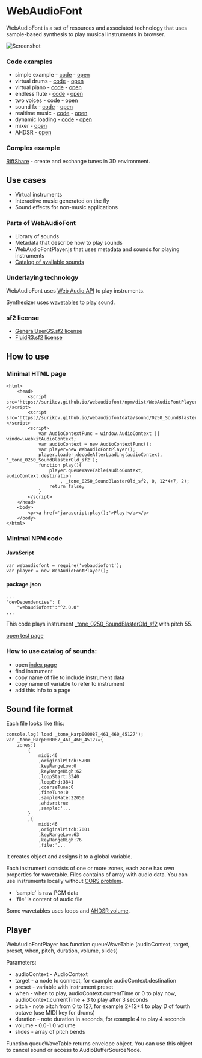 # WebAudioFont

WebAudioFont is a set of resources and associated technology that uses sample-based synthesis to play musical instruments in browser.

![Screenshot](https://surikov.github.io/riffshare/img/sp320opt.gif)

### Code examples

- simple example - [code](http://jsbin.com/lamidog/1/edit?html,output) - [open](https://surikov.github.io/webaudiofont/examples/simple.html)
- virtual drums - [code](http://jsbin.com/wajopuy/1/edit?html,output) - [open](https://surikov.github.io/webaudiofont/examples/drums.html)
- virtual piano - [code](http://jsbin.com/binelu/1/edit?html,output) - [open](https://surikov.github.io/webaudiofont/examples/piano.html)
- endless flute - [code](http://jsbin.com/midadem/1/edit?html,output) - [open](https://surikov.github.io/webaudiofont/examples/flute.html)
- two voices - [code](http://jsbin.com/vujewem/1/edit?html,output) - [open](https://surikov.github.io/webaudiofont/examples/voices.html)
- sound fx - [code](http://jsbin.com/tipine/1/edit?html,output) - [open](https://surikov.github.io/webaudiofont/examples/fx.html)
- realtime music - [code](https://jsbin.com/wuxilab/2/edit?html,output) - [open](https://surikov.github.io/webaudiofont/examples/realtime.html)
- dynamic loading - [code](http://jsbin.com/jorama/2/edit?html,output) - [open](https://surikov.github.io/webaudiofont/examples/dynamic.html)
- mixer - [open](https://surikov.github.io/webaudiofont/examples/mixer.html)
- AHDSR - [open](https://surikov.github.io/webaudiofont/examples/ahdsr.html)

### Complex example

[RiffShare](https://surikov.github.io/riffshare/tools.html) - create and exchange tunes in 3D environment.

## Use cases

- Virtual instruments
- Interactive music generated on the fly
- Sound effects for non-music applications

### Parts of WebAudioFont

- Library of sounds
- Metadata that describe how to play sounds
- WebAudioFontPlayer.js that uses metadata and sounds for playing instruments
- [Catalog of available sounds](https://surikov.github.io/webaudiofontdata/)

### Underlaying technology

WebAudioFont uses [Web Audio API](https://www.google.ru/search?q=web+audio+api) to play instruments.

Synthesizer uses [wavetables](https://www.google.ru/search?q=wavetable+synthesis) to play sound.

### sf2 license

- [GeneralUserGS.sf2 license](http://www.schristiancollins.com/generaluser.php)
- [FluidR3.sf2 license](https://github.com/musescore/MuseScore/blob/master/share/sound/FluidR3Mono_License.md)

## How to use

### Minimal HTML page

```
<html>
	<head>
		<script src='https://surikov.github.io/webaudiofont/npm/dist/WebAudioFontPlayer.js'></script>
		<script src='https://surikov.github.io/webaudiofontdata/sound/0250_SoundBlasterOld_sf2.js'></script>
		<script>
			var AudioContextFunc = window.AudioContext || window.webkitAudioContext;
			var audioContext = new AudioContextFunc();
			var player=new WebAudioFontPlayer();
			player.loader.decodeAfterLoading(audioContext, '_tone_0250_SoundBlasterOld_sf2');
			function play(){
				player.queueWaveTable(audioContext, audioContext.destination
					, _tone_0250_SoundBlasterOld_sf2, 0, 12*4+7, 2);
				return false;
			}
		</script>
	</head>
	<body>
		<p><a href='javascript:play();'>Play!</a></p>
	</body>
</html>
```

### Minimal NPM code

#### JavaScript

```
var webaudiofont = require('webaudiofont');
var player = new WebAudioFontPlayer();
```

#### package.json

```
...
"devDependencies": {
	"webaudiofont":"^2.0.0"
...
```

		
This code plays instrument [_tone_0250_SoundBlasterOld_sf2](https://surikov.github.io/webaudiofontdata/sound/0250_SoundBlasterOld_sf2.html) with pitch 55.

[open test page](https://surikov.github.io/webaudiofont/simple.html)


### How to use catalog of sounds:

- open [index page](https://surikov.github.io/webaudiofontdata/sound/)
- find instrument
- copy name of file to include instrument data
- copy name of variable to refer to instrument
- add this info to a page

## Sound file format

Each file looks like this:

```
console.log('load _tone_Harp000087_461_460_45127');
var _tone_Harp000087_461_460_45127={
	zones:[
		{
			midi:46
			,originalPitch:5700
			,keyRangeLow:0
			,keyRangeHigh:62
			,loopStart:3340
			,loopEnd:3841
			,coarseTune:0
			,fineTune:0
			,sampleRate:22050
			,ahdsr:true
			,sample:'...
		}
		,{
			midi:46
			,originalPitch:7001
			,keyRangeLow:63
			,keyRangeHigh:76
			,file:'...
```

It creates object and assigns it to a global variable.

Each instrument consists of one or more zones, each zone has own properties for wavetable. Files contains of array with audio data. You can use instruments locally without [CORS problem](https://www.google.ru/search?q=cors+problem).

- 'sample' is raw PCM data
- 'file' is content of audio file

Some wavetables uses loops and [AHDSR volume](https://www.google.ru/search?q=ahdsr).

## Player

WebAudioFontPlayer has function queueWaveTable (audioContext, target, preset, when, pitch, duration, volume, slides)

Parameters:

- audioContext - AudioContext
- target - a node to connect, for example audioContext.destination
- preset - variable with instrument preset
- when - when to play, audioContext.currentTime or 0 to play now, audioContext.currentTime + 3 to play after 3 seconds
- pitch - note pitch from 0 to 127, for example 2+12*4 to play D of fourth octave (use MIDI key for drums)
- duration - note duration in seconds, for example 4 to play 4 seconds
- volume - 0.0-1.0 volume
- slides - array of pitch bends

Function queueWaveTable returns envelope object. You can use this object to cancel sound or access to AudioBufferSourceNode.



